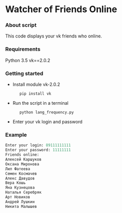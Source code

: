 # Watcher of Friends Online

### About script

This code displays your vk friends who online. 

### Requirements

Python 3.5
vk==2.0.2

### Getting started

* Install module vk-2.0.2
      
         pip install vk

* Run the script in a terminal

         python lang_frequency.py

* Enter your vk login and password 

### Example

```python
Enter your login: 89111111111
Enter your password: 11111111
Friends online:
Алексей Каршуков
Оксана Миронова
Лил Фатеева
Семен Космачев
Алекс Давудов
Вера Кошь
Яна Кузнецова
Наталья Серебряк
Арт Новиков
Андрей Лушкин
Никита Малышев
```



